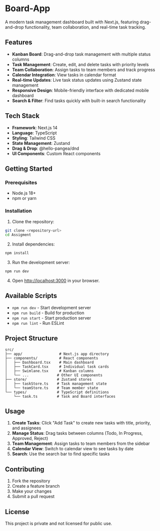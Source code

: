 # Board-App

A modern task management dashboard built with Next.js, featuring drag-and-drop functionality, team collaboration, and real-time task tracking.

## Features

- **Kanban Board**: Drag-and-drop task management with multiple status columns
- **Task Management**: Create, edit, and delete tasks with priority levels
- **Team Collaboration**: Assign tasks to team members and track progress
- **Calendar Integration**: View tasks in calendar format
- **Real-time Updates**: Live task status updates using Zustand state management
- **Responsive Design**: Mobile-friendly interface with dedicated mobile dashboard
- **Search & Filter**: Find tasks quickly with built-in search functionality

## Tech Stack

- **Framework**: Next.js 14
- **Language**: TypeScript
- **Styling**: Tailwind CSS
- **State Management**: Zustand
- **Drag & Drop**: @hello-pangea/dnd
- **UI Components**: Custom React components

## Getting Started

### Prerequisites

- Node.js 18+ 
- npm or yarn

### Installation

1. Clone the repository:
```bash
git clone <repository-url>
cd Assigment
```

2. Install dependencies:
```bash
npm install
```

3. Run the development server:
```bash
npm run dev
```

4. Open [http://localhost:3000](http://localhost:3000) in your browser.

## Available Scripts

- `npm run dev` - Start development server
- `npm run build` - Build for production
- `npm run start` - Start production server
- `npm run lint` - Run ESLint

## Project Structure

```
src/
├── app/                 # Next.js app directory
├── components/          # React components
│   ├── Dashboard.tsx    # Main dashboard
│   ├── TaskCard.tsx     # Individual task cards
│   ├── Swimlane.tsx     # Kanban columns
│   └── ...             # Other UI components
├── store/              # Zustand stores
│   ├── taskStore.ts    # Task management state
│   └── teamStore.ts    # Team member state
└── types/              # TypeScript definitions
    └── task.ts         # Task and Board interfaces
```

## Usage

1. **Create Tasks**: Click "Add Task" to create new tasks with title, priority, and assignees
2. **Manage Status**: Drag tasks between columns (Todo, In Progress, Approved, Reject)
3. **Team Management**: Assign tasks to team members from the sidebar
4. **Calendar View**: Switch to calendar view to see tasks by date
5. **Search**: Use the search bar to find specific tasks

## Contributing

1. Fork the repository
2. Create a feature branch
3. Make your changes
4. Submit a pull request

## License

This project is private and not licensed for public use.